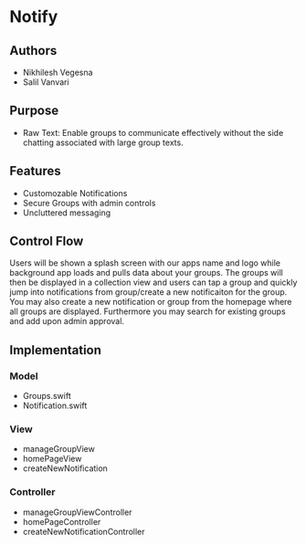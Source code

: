 # Notify

## Authors
* Nikhilesh Vegesna
* Salil Vanvari

## Purpose
* Raw Text: Enable groups to communicate effectively without the side chatting associated with large group texts. 

## Features
* Customozable Notifications
* Secure Groups with admin controls
* Uncluttered messaging

## Control Flow
Users will be shown a splash screen with our apps name and logo while background app loads and pulls data about your groups. The groups will then be displayed in a collection view and users can tap a group and quickly jump into notifications from group/create a new notificaiton for the group. You may also create a new notification or group from the homepage where all groups are displayed. Furthermore you may search for existing groups and add upon admin approval. 

## Implementation
### Model
* Groups.swift
* Notification.swift

### View
* manageGroupView
* homePageView
* createNewNotification

### Controller
* manageGroupViewController
* homePageController
* createNewNotificationController
